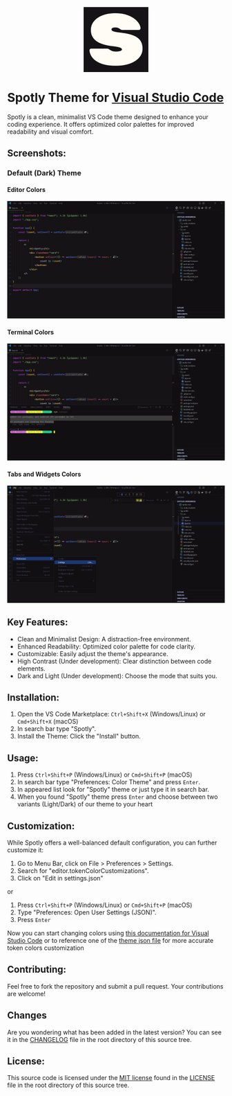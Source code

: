 <div align="center">
  <img src="images/logo-sm.png" alt="Spotly Logo" width="150px" height="150px"/>
</div>

# Spotly Theme for [Visual Studio Code](https://marketplace.visualstudio.com/items?itemName=MaksymBukator.spotly)

Spotly is a clean, minimalist VS Code theme designed to enhance your coding experience. It offers optimized color palettes for improved readability and visual comfort.

## Screenshots:

### Default (Dark) Theme

#### Editor Colors

![Default Theme](images/Screenshot_1.jpg)

#### Terminal Colors

![Default Theme](images/Screenshot_2.jpg)

#### Tabs and Widgets Colors

![Default Theme](images/Screenshot_3.jpg)

## Key Features:

-   Clean and Minimalist Design: A distraction-free environment.
-   Enhanced Readability: Optimized color palette for code clarity.
-   Customizable: Easily adjust the theme's appearance.
-   High Contrast (Under development): Clear distinction between code elements.
-   Dark and Light (Under development): Choose the mode that suits you.

## Installation:

1. Open the VS Code Marketplace: `Ctrl+Shift+X` (Windows/Linux) or `Cmd+Shift+X` (macOS)
2. In search bar type "Spotly".
3. Install the Theme: Click the "Install" button.

## Usage:

1. Press `Ctrl+Shift+P` (Windows/Linux) or `Cmd+Shift+P` (macOS)
2. In search bar type "Preferences: Color Theme" and press `Enter`.
3. In appeared list look for "Spotly" theme or just type it in search bar.
4. When you found "Spotly" theme press `Enter` and choose between two variants (Light/Dark) of our theme to your heart

## Customization:

While Spotly offers a well-balanced default configuration, you can further customize it:

1. Go to Menu Bar, click on File > Preferences > Settings.
2. Search for "editor.tokenColorCustomizations".
3. Click on "Edit in settings.json"

or

1. Press `Ctrl+Shift+P` (Windows/Linux) or `Cmd+Shift+P` (macOS)
2. Type "Preferences: Open User Settings (JSON)".
3. Press `Enter`

Now you can start changing colors using [this documentation for Visual Studio Code](https://code.visualstudio.com/api/references/theme-color) or to reference one of the [theme json file](themes/) for more accurate token colors customization


## Contributing:

Feel free to fork the repository and submit a pull request. Your contributions are welcome!

## Changes

Are you wondering what has been added in the latest version? You can see it in the [CHANGELOG](/CHANGELOG.md) file in the root directory of this source tree.

## License:

This source code is licensed under the [MIT license](https://mit-license.org) found in the [LICENSE](/LICENSE) file in the root directory of this source tree.
